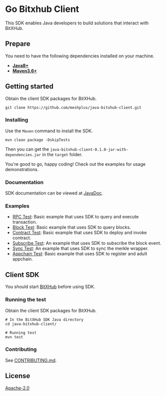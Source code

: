 Go Bitxhub Client
=====

This SDK enables Java developers to build solutions that interact with BitXHub.

## Prepare
You need to have the following dependencies installed on your machine.
- [__Java8+__](https://www.oracle.com/java/technologies/javase-downloads.html)
- [__Maven3.6+__](https://maven.apache.org/download.cgi)

## Getting started
Obtain the client SDK packages for BitXHub.
```shell script
git clone https://github.com/meshplus/java-bitxhub-client.git
```

### Installing
Use the `Maven` command to install the SDK.
```shell script
mvn clean package -DskipTests
```
Then you can get the `java-bitxhub-client-0.1.0-jar-with-dependencies.jar` in the `target` folder.

You're good to go, happy coding! Check out the examples for usage demonstrations.

### Documentation

SDK documentation can be viewed at [JavaDoc](https://github.com/meshplus/java-bitxhub-client/wiki/Java-SDK%E4%BD%BF%E7%94%A8%E6%96%87%E6%A1%A3).

### Examples

- [RPC Test](src/test/java/cn/dmlab/bitxhub/RPCTest.java): Basic example that uses SDK to query and execute transaction.
- [Block Test](src/test/java/cn/dmlab/bitxhub/BlockTest.java): Basic example that uses SDK to query blocks.
- [Contract Test](src/test/java/cn/dmlab/bitxhub/ContractTest.java): Basic example that uses SDK to deploy and invoke contract.
- [Subscribe Test](src/test/java/cn/dmlab/bitxhub/SubscribeTest.java): An example that uses SDK to subscribe the block event.
- [Sync Test](src/test/java/cn/dmlab/bitxhub/SyncTest.java): An example that uses SDK to sync the merkle wrapper.
- [Appchain Test](src/test/java/cn/dmlab/bitxhub/AppchainTest.java): Basic example that uses SDK to register and adult appchain. 
## Client SDK
You should start [BitXHub](https://github.com/meshplus/bitxhub) before using SDK.

### Running the test
Obtain the client SDK packages for BitXHub.
```shell script
# In the BitXHub SDK Java directory
cd java-bitxhub-client/

# Running test
mvn test
```

### Contributing
See [CONTRIBUTING.md](./CONTRIBUTING.md).

## License

[Apache-2.0](https://github.com/meshplus/java-bitxhub-client/blob/master/LICENSE)